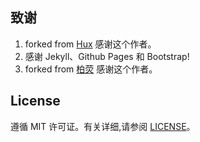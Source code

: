 

## 致谢

1. forked from [Hux](https://github.com/Huxpro/huxpro.github.io)  感谢这个作者。 
2. 感谢 Jekyll、Github Pages 和 Bootstrap!
3. forked from [柏荧](https://github.com/qiubaiying/qiubaiying.github.io) 感谢这个作者。 
## License

遵循 MIT 许可证。有关详细,请参阅 [LICENSE](https://github.com/qiubaiying/qiubaiying.github.io/blob/master/LICENSE)。

